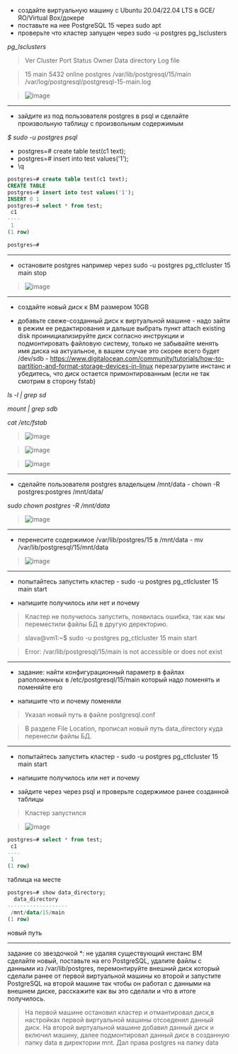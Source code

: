 * создайте виртуальную машину c Ubuntu 20.04/22.04 LTS в GCE/ЯО/Virtual Box/докере
* поставьте на нее PostgreSQL 15 через sudo apt
* проверьте что кластер запущен через sudo -u postgres pg_lsclusters
  
*pg_lsclusters*

>Ver Cluster Port Status Owner    Data directory              Log file

>15  main    5432 online postgres /var/lib/postgresql/15/main /var/log/postgresql/postgresql-15-main.log

>![image](https://github.com/VyacheslavIT/postgre/assets/136000255/7e28e658-2458-4e38-9b5e-72c03865d6bd)
-----------------------------
* зайдите из под пользователя postgres в psql и сделайте произвольную таблицу с произвольным содержимым
  
*$  sudo -u postgres psql*
  
* postgres=# create table test(c1 text);
* postgres=# insert into test values('1');
* \q
```sql
postgres=# create table test(c1 text);
CREATE TABLE
postgres=# insert into test values('1');
INSERT 0 1
postgres=# select * from test;
 c1 
----
 1
(1 row)

postgres=#
```
-------------------------
* остановите postgres например через sudo -u postgres pg_ctlcluster 15 main stop

>![image](https://github.com/VyacheslavIT/postgre/assets/136000255/7f972d4c-8ef0-4156-8fb4-7cf2280347eb)
  
--------------------------

* создайте новый диск к ВМ размером 10GB

* добавьте свеже-созданный диск к виртуальной машине - надо зайти в режим ее редактирования и дальше выбрать пункт attach existing disk
проинициализируйте диск согласно инструкции и подмонтировать файловую систему, только не забывайте менять имя диска на актуальное, в вашем случае это скорее всего будет /dev/sdb - https://www.digitalocean.com/community/tutorials/how-to-partition-and-format-storage-devices-in-linux
перезагрузите инстанс и убедитесь, что диск остается примонтированным (если не так смотрим в сторону fstab)

*ls -l | grep sd*

*mount | grep sdb*

*cat /etc/fstab*

>![image](https://github.com/VyacheslavIT/postgre/assets/136000255/a68a8677-b8ee-418b-9c1f-f601c0e0fb02)

>![image](https://github.com/VyacheslavIT/postgre/assets/136000255/1338dcd4-b1c4-4444-a2c6-75d10af3f450)

>![image](https://github.com/VyacheslavIT/postgre/assets/136000255/6bba6047-46aa-46c6-8621-b951296e2481)
-------------------------------
* сделайте пользователя postgres владельцем /mnt/data - chown -R postgres:postgres /mnt/data/

*sudo chown postgres -R /mnt/data*

>![image](https://github.com/VyacheslavIT/postgre/assets/136000255/4c362ada-b85f-4622-8cfd-53c5a04a9dcd)
------------------------------
* перенесите содержимое /var/lib/postgres/15 в /mnt/data - mv /var/lib/postgresql/15/mnt/data

> ![image](https://github.com/VyacheslavIT/postgre/assets/136000255/ad7c1fa3-35f9-4eee-871f-35ff2304ddcd)

--------------------------------
* попытайтесь запустить кластер - sudo -u postgres pg_ctlcluster 15 main start

* напишите получилось или нет и почему

>Кластер не получилось запустить, появилась ошибка, так как мы переместили файлы БД в другую деректорию.

> slava@vm1:~$ sudo -u postgres pg_ctlcluster 15 main start

> Error: /var/lib/postgresql/15/main is not accessible or does not exist

------------------------------------------

* задание: найти конфигурационный параметр в файлах раположенных в /etc/postgresql/15/main который надо поменять и поменяйте его

* напишите что и почему поменяли

> Указал новый путь в файле postgresql.conf

> В разделе File Location, прописал новый путь data_directory куда перенесли файлы БД.  

------------------------------------------
* попытайтесь запустить кластер - sudo -u postgres pg_ctlcluster 15 main start

* напишите получилось или нет и почему

* зайдите через через psql и проверьте содержимое ранее созданной таблицы

>Кластер запустился

>![image](https://github.com/VyacheslavIT/postgre/assets/136000255/e369ade6-211b-41de-b43d-99004465e68a)

```sql
postgres=# select * from test;
 c1 
----
 1
(1 row)
```
таблица на месте
```sql
postgres=# show data_directory;
  data_directory   
-------------------
 /mnt/data/15/main
(1 row)
```
новый путь 

---------------------------

задание со звездочкой *: не удаляя существующий инстанс ВМ сделайте новый, поставьте на его PostgreSQL, удалите файлы с данными из /var/lib/postgres, перемонтируйте внешний диск который сделали ранее от первой виртуальной машины ко второй и запустите PostgreSQL на второй машине так чтобы он работал с данными на внешнем диске, расскажите как вы это сделали и что в итоге получилось.

>На первой машине остановил кластер и отмантировал диск,в настройках первой виртуальной машины отсоеденил данный диск.
>На второй виртуальной машине добавил данный диск и включил машину, далее подмонтировал данный диск в  созданную папку data в директории mnt.
>Дал права postgres на папку data
